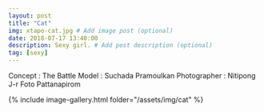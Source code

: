 ```yaml
---
layout: post
title: "Cat"
img: xtapo-cat.jpg # Add image post (optional)
date: 2018-07-17 13:40:00
description: Sexy girl. # Add post description (optional)
tag: [sexy]
---
```

Concept : The Battle
Model : Suchada Pramoulkan
Photographer : Nitipong J-r Foto Pattanapirom

{% include image-gallery.html folder="/assets/img/cat" %}
